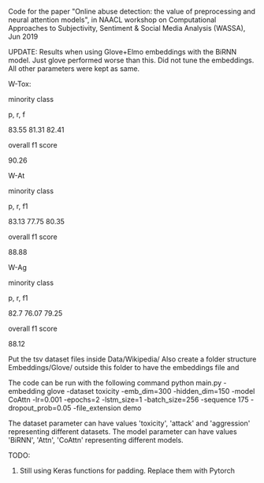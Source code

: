 Code for the paper "Online abuse detection: the value of preprocessing and neural attention models", in NAACL workshop on Computational Approaches to Subjectivity, Sentiment & Social Media Analysis (WASSA), Jun 2019

UPDATE:
Results when using Glove+Elmo embeddings with the BiRNN model. Just glove performed worse than this. Did not tune the embeddings. All other parameters were kept as same.

W-Tox:

minority class

p, r, f

83.55 81.31 82.41

overall f1 score

90.26

W-At

minority class

p, r, f1

83.13 77.75 80.35

overall f1 score

88.88

W-Ag

minority class

p, r, f1

82.7 76.07 79.25

overall f1 score

88.12


Put the tsv dataset files inside Data/Wikipedia/
Also create a folder structure Embeddings/Glove/ outside this folder to have the embeddings file and 

The code can be run with the following command
python main.py -embedding glove -dataset toxicity -emb_dim=300 -hidden_dim=150 -model CoAttn -lr=0.001 -epochs=2 -lstm_size=1 -batch_size=256 -sequence 175 -dropout_prob=0.05 -file_extension demo


The dataset parameter can have values 'toxicity', 'attack' and 'aggression' representing different datasets.
The model parameter can have values 'BiRNN', 'Attn', 'CoAttn' representing different models.

TODO:
1) Still using Keras functions for padding. Replace them with Pytorch
